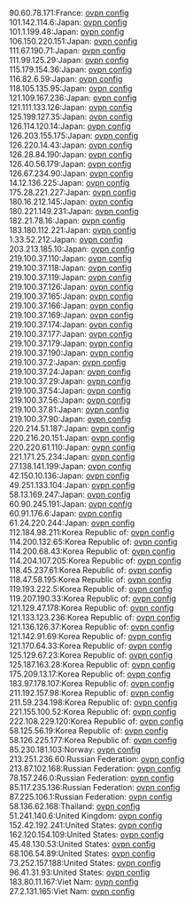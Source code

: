 90.60.78.171:France: [ovpn config](vpn/90_60_78_171.ovpn)  
101.142.114.6:Japan: [ovpn config](vpn/101_142_114_6.ovpn)  
101.1.199.48:Japan: [ovpn config](vpn/101_1_199_48.ovpn)  
106.150.220.151:Japan: [ovpn config](vpn/106_150_220_151.ovpn)  
111.67.190.71:Japan: [ovpn config](vpn/111_67_190_71.ovpn)  
111.99.125.29:Japan: [ovpn config](vpn/111_99_125_29.ovpn)  
115.179.154.36:Japan: [ovpn config](vpn/115_179_154_36.ovpn)  
116.82.6.59:Japan: [ovpn config](vpn/116_82_6_59.ovpn)  
118.105.135.95:Japan: [ovpn config](vpn/118_105_135_95.ovpn)  
121.109.167.236:Japan: [ovpn config](vpn/121_109_167_236.ovpn)  
121.111.133.126:Japan: [ovpn config](vpn/121_111_133_126.ovpn)  
125.199.127.35:Japan: [ovpn config](vpn/125_199_127_35.ovpn)  
126.114.120.14:Japan: [ovpn config](vpn/126_114_120_14.ovpn)  
126.203.155.175:Japan: [ovpn config](vpn/126_203_155_175.ovpn)  
126.220.14.43:Japan: [ovpn config](vpn/126_220_14_43.ovpn)  
126.28.84.190:Japan: [ovpn config](vpn/126_28_84_190.ovpn)  
126.40.56.179:Japan: [ovpn config](vpn/126_40_56_179.ovpn)  
126.67.234.90:Japan: [ovpn config](vpn/126_67_234_90.ovpn)  
14.12.136.225:Japan: [ovpn config](vpn/14_12_136_225.ovpn)  
175.28.221.227:Japan: [ovpn config](vpn/175_28_221_227.ovpn)  
180.16.212.145:Japan: [ovpn config](vpn/180_16_212_145.ovpn)  
180.221.149.231:Japan: [ovpn config](vpn/180_221_149_231.ovpn)  
182.21.78.16:Japan: [ovpn config](vpn/182_21_78_16.ovpn)  
183.180.112.221:Japan: [ovpn config](vpn/183_180_112_221.ovpn)  
1.33.52.212:Japan: [ovpn config](vpn/1_33_52_212.ovpn)  
203.213.185.10:Japan: [ovpn config](vpn/203_213_185_10.ovpn)  
219.100.37.110:Japan: [ovpn config](vpn/219_100_37_110.ovpn)  
219.100.37.118:Japan: [ovpn config](vpn/219_100_37_118.ovpn)  
219.100.37.119:Japan: [ovpn config](vpn/219_100_37_119.ovpn)  
219.100.37.126:Japan: [ovpn config](vpn/219_100_37_126.ovpn)  
219.100.37.165:Japan: [ovpn config](vpn/219_100_37_165.ovpn)  
219.100.37.166:Japan: [ovpn config](vpn/219_100_37_166.ovpn)  
219.100.37.169:Japan: [ovpn config](vpn/219_100_37_169.ovpn)  
219.100.37.174:Japan: [ovpn config](vpn/219_100_37_174.ovpn)  
219.100.37.177:Japan: [ovpn config](vpn/219_100_37_177.ovpn)  
219.100.37.179:Japan: [ovpn config](vpn/219_100_37_179.ovpn)  
219.100.37.190:Japan: [ovpn config](vpn/219_100_37_190.ovpn)  
219.100.37.2:Japan: [ovpn config](vpn/219_100_37_2.ovpn)  
219.100.37.24:Japan: [ovpn config](vpn/219_100_37_24.ovpn)  
219.100.37.29:Japan: [ovpn config](vpn/219_100_37_29.ovpn)  
219.100.37.54:Japan: [ovpn config](vpn/219_100_37_54.ovpn)  
219.100.37.56:Japan: [ovpn config](vpn/219_100_37_56.ovpn)  
219.100.37.81:Japan: [ovpn config](vpn/219_100_37_81.ovpn)  
219.100.37.90:Japan: [ovpn config](vpn/219_100_37_90.ovpn)  
220.214.51.187:Japan: [ovpn config](vpn/220_214_51_187.ovpn)  
220.216.20.151:Japan: [ovpn config](vpn/220_216_20_151.ovpn)  
220.220.61.110:Japan: [ovpn config](vpn/220_220_61_110.ovpn)  
221.171.25.234:Japan: [ovpn config](vpn/221_171_25_234.ovpn)  
27.138.141.199:Japan: [ovpn config](vpn/27_138_141_199.ovpn)  
42.150.10.136:Japan: [ovpn config](vpn/42_150_10_136.ovpn)  
49.251.133.104:Japan: [ovpn config](vpn/49_251_133_104.ovpn)  
58.13.169.247:Japan: [ovpn config](vpn/58_13_169_247.ovpn)  
60.90.245.191:Japan: [ovpn config](vpn/60_90_245_191.ovpn)  
60.91.176.6:Japan: [ovpn config](vpn/60_91_176_6.ovpn)  
61.24.220.244:Japan: [ovpn config](vpn/61_24_220_244.ovpn)  
112.184.98.211:Korea Republic of: [ovpn config](vpn/112_184_98_211.ovpn)  
114.200.132.65:Korea Republic of: [ovpn config](vpn/114_200_132_65.ovpn)  
114.200.68.43:Korea Republic of: [ovpn config](vpn/114_200_68_43.ovpn)  
114.204.107.205:Korea Republic of: [ovpn config](vpn/114_204_107_205.ovpn)  
118.45.237.61:Korea Republic of: [ovpn config](vpn/118_45_237_61.ovpn)  
118.47.58.195:Korea Republic of: [ovpn config](vpn/118_47_58_195.ovpn)  
119.193.222.5:Korea Republic of: [ovpn config](vpn/119_193_222_5.ovpn)  
119.207.190.33:Korea Republic of: [ovpn config](vpn/119_207_190_33.ovpn)  
121.129.47.178:Korea Republic of: [ovpn config](vpn/121_129_47_178.ovpn)  
121.133.123.236:Korea Republic of: [ovpn config](vpn/121_133_123_236.ovpn)  
121.136.126.37:Korea Republic of: [ovpn config](vpn/121_136_126_37.ovpn)  
121.142.91.69:Korea Republic of: [ovpn config](vpn/121_142_91_69.ovpn)  
121.170.64.33:Korea Republic of: [ovpn config](vpn/121_170_64_33.ovpn)  
125.129.67.23:Korea Republic of: [ovpn config](vpn/125_129_67_23.ovpn)  
125.187.163.28:Korea Republic of: [ovpn config](vpn/125_187_163_28.ovpn)  
175.209.13.17:Korea Republic of: [ovpn config](vpn/175_209_13_17.ovpn)  
183.97.178.107:Korea Republic of: [ovpn config](vpn/183_97_178_107.ovpn)  
211.192.157.98:Korea Republic of: [ovpn config](vpn/211_192_157_98.ovpn)  
211.59.234.198:Korea Republic of: [ovpn config](vpn/211_59_234_198.ovpn)  
221.155.100.52:Korea Republic of: [ovpn config](vpn/221_155_100_52.ovpn)  
222.108.229.120:Korea Republic of: [ovpn config](vpn/222_108_229_120.ovpn)  
58.125.56.19:Korea Republic of: [ovpn config](vpn/58_125_56_19.ovpn)  
58.126.225.177:Korea Republic of: [ovpn config](vpn/58_126_225_177.ovpn)  
85.230.181.103:Norway: [ovpn config](vpn/85_230_181_103.ovpn)  
213.251.236.60:Russian Federation: [ovpn config](vpn/213_251_236_60.ovpn)  
213.87.102.168:Russian Federation: [ovpn config](vpn/213_87_102_168.ovpn)  
78.157.246.0:Russian Federation: [ovpn config](vpn/78_157_246_0.ovpn)  
85.117.235.136:Russian Federation: [ovpn config](vpn/85_117_235_136.ovpn)  
87.225.106.1:Russian Federation: [ovpn config](vpn/87_225_106_1.ovpn)  
58.136.62.168:Thailand: [ovpn config](vpn/58_136_62_168.ovpn)  
51.241.140.6:United Kingdom: [ovpn config](vpn/51_241_140_6.ovpn)  
152.42.192.241:United States: [ovpn config](vpn/152_42_192_241.ovpn)  
162.120.154.109:United States: [ovpn config](vpn/162_120_154_109.ovpn)  
45.48.130.53:United States: [ovpn config](vpn/45_48_130_53.ovpn)  
68.106.54.89:United States: [ovpn config](vpn/68_106_54_89.ovpn)  
73.252.157.188:United States: [ovpn config](vpn/73_252_157_188.ovpn)  
96.41.31.93:United States: [ovpn config](vpn/96_41_31_93.ovpn)  
183.80.11.167:Viet Nam: [ovpn config](vpn/183_80_11_167.ovpn)  
27.2.131.165:Viet Nam: [ovpn config](vpn/27_2_131_165.ovpn)  
